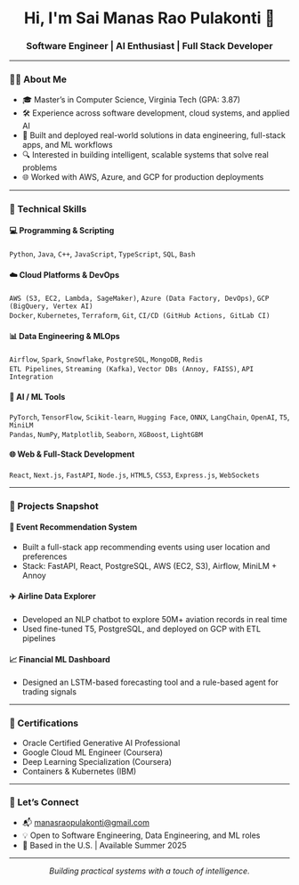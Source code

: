 <h1 align="center">Hi, I'm Sai Manas Rao Pulakonti 👋</h1>
<h3 align="center">Software Engineer | AI Enthusiast | Full Stack Developer</h3>

---

### 👨‍💻 About Me

- 🎓 Master’s in Computer Science, Virginia Tech (GPA: 3.87)  
- 🛠️ Experience across software development, cloud systems, and applied AI  
- 💼 Built and deployed real-world solutions in data engineering, full-stack apps, and ML workflows  
- 🔍 Interested in building intelligent, scalable systems that solve real problems  
- 🌐 Worked with AWS, Azure, and GCP for production deployments  

---

### 🔧 Technical Skills

#### 💻 Programming & Scripting  
`Python`, `Java`, `C++`, `JavaScript`, `TypeScript`, `SQL`, `Bash`

#### ☁️ Cloud Platforms & DevOps  
`AWS (S3, EC2, Lambda, SageMaker)`, `Azure (Data Factory, DevOps)`, `GCP (BigQuery, Vertex AI)`  
`Docker`, `Kubernetes`, `Terraform`, `Git`, `CI/CD (GitHub Actions, GitLab CI)`

#### 📊 Data Engineering & MLOps  
`Airflow`, `Spark`, `Snowflake`, `PostgreSQL`, `MongoDB`, `Redis`  
`ETL Pipelines`, `Streaming (Kafka)`, `Vector DBs (Annoy, FAISS)`, `API Integration`

#### 🧠 AI / ML Tools  
`PyTorch`, `TensorFlow`, `Scikit-learn`, `Hugging Face`, `ONNX`, `LangChain`, `OpenAI`, `T5`, `MiniLM`  
`Pandas`, `NumPy`, `Matplotlib`, `Seaborn`, `XGBoost`, `LightGBM`

#### 🌐 Web & Full-Stack Development  
`React`, `Next.js`, `FastAPI`, `Node.js`, `HTML5`, `CSS3`, `Express.js`, `WebSockets`

---

### 📌 Projects Snapshot

#### 🎯 Event Recommendation System  
- Built a full-stack app recommending events using user location and preferences  
- Stack: FastAPI, React, PostgreSQL, AWS (EC2, S3), Airflow, MiniLM + Annoy  

#### ✈️ Airline Data Explorer  
- Developed an NLP chatbot to explore 50M+ aviation records in real time  
- Used fine-tuned T5, PostgreSQL, and deployed on GCP with ETL pipelines  

#### 📈 Financial ML Dashboard  
- Designed an LSTM-based forecasting tool and a rule-based agent for trading signals  

---

### 📜 Certifications

- Oracle Certified Generative AI Professional  
- Google Cloud ML Engineer (Coursera)  
- Deep Learning Specialization (Coursera)  
- Containers & Kubernetes (IBM)  

---

### 🤝 Let’s Connect

- 📬 manasraopulakonti@gmail.com 
- 💡 Open to Software Engineering, Data Engineering, and ML roles  
- 📍 Based in the U.S. | Available Summer 2025  

---

<p align="center"><i>Building practical systems with a touch of intelligence.</i></p>
